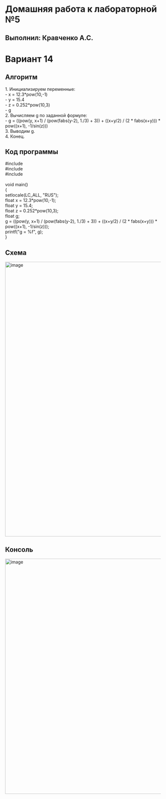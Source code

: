 <h1>Домашняя работа к лабораторной №5</h1>
<h2>Выполнил: Кравченко А.С.</h2>

<h1>Вариант 14</h1>
<h2>Алгоритм</h2>
1. Инициализируем переменные:<br>
 - x = 12.3*pow(10,-1)<br>
 - y = 15.4<br>
 - z = 0.252*pow(10,3)<br>
 - g<br>
2. Вычисляем g по заданной формуле:<br>
 - g = ((pow(y, x+1) / (pow(fabs(y-2), 1./3) + 3)) + ((x+y/2) / (2 * fabs(x+y))) * pow((x+1), -1/sin(z)))<br>
3. Выводим g.<br>
4. Конец.<br>

<h2>Код программы</h2>
#include <stdio.h><br>
#include <locale.h><br>
#include <math.h><br>
<br>
void main()<br>
{<br>
	setlocale(LC_ALL, "RUS");<br>
	float x = 12.3*pow(10,-1);<br>
	float y = 15.4;<br>
	float z = 0.252*pow(10,3);<br>
	float g;<br>
	g = ((pow(y, x+1) / (pow(fabs(y-2), 1./3) + 3)) + ((x+y/2) / (2 * fabs(x+y))) * pow((x+1), -1/sin(z)));<br>
	printf("g = %f", g);<br>
}<br>

<h2>Схема</h2>
<img width="573" height="890" alt="image" src="https://github.com/user-attachments/assets/a9f1fdad-f405-49c2-8b45-42f8e634e64e" />

<h2>Консоль</h2>
<img width="1483" height="762" alt="image" src="https://github.com/user-attachments/assets/200521e8-516f-49aa-be56-8a140a38f13c" />

